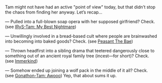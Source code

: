 Tam might not have had an active "point of view" today, but that didn’t stop the chaos from finding her anyway. Let’s recap…

— Pulled into a full-blown soap opera with her supposed girlfriend? Check. 
(see [IRyS-Tam: My Best Nightmare](#edge:hot-pink-one-tam-gandr-right-2-left-2))

— Unwillingly involved in a bread-based cult where people are brainwashed into becoming into baked goods? Check.
(see [Peasant The Bae](#node:peasant-da-bae))

— Thrown headfirst into a sibling drama that teetered dangerously close to something out of an ancient royal family tree (incest—for short)? Check.
(see [Immerkind](#node:cecilia-immerkind))

— Somehow ended up joining a wolf pack in the middle of it all? Check.
(see [Gonathon-Tam: Awooo](#edge:tam-gandr-gonathon-g-right-2-bottom-1))
Yep, that about sums it up.
